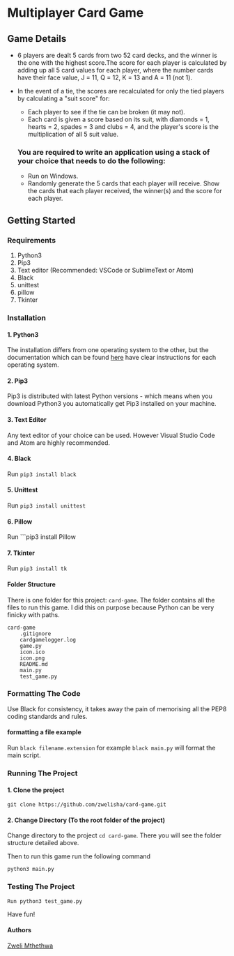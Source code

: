# Multiplayer Card Game

## Game Details
- 6 players are dealt 5 cards from two 52 card decks, and the winner is the one with the highest score.The score for each player is calculated by adding up all 5 card values for each player, where the number cards have their face value, J = 11, Q = 12, K = 13 and A = 11 (not 1).
- In the event of a tie, the scores are recalculated for only the tied players by calculating a "suit score" for:
    - Each player to see if the tie can be broken (it may not).
    - Each card is given a score based on its suit, with diamonds = 1, hearts = 2, spades = 3 and clubs = 4, and the player's score is the multiplication of all 5 suit value.

    ### You are required to write an application using a stack of your choice that needs to do the following:
    - Run on Windows.
    - Randomly generate the 5 cards that each player will receive. Show the cards that each player received, the winner(s) and the score for each player.

## Getting Started

### Requirements

1. Python3
2. Pip3
3. Text editor (Recommended: VSCode or SublimeText or Atom)
4. Black
5. unittest
6. pillow
7. Tkinter


### Installation

#### 1. Python3

The installation differs from one operating system to the other, but the documentation which can be found [here](https://www.python.org/downloads/) have clear instructions for each operating system.

#### 2. Pip3

Pip3 is distributed with latest Python versions - which means when you download Python3 you automatically get Pip3 installed on your machine.

#### 3. Text Editor
Any text editor of your choice can be used. However Visual Studio Code and Atom are highly recommended.

#### 4. Black
Run ```pip3 install black```

#### 5. Unittest

Run ```pip3 install unittest```

#### 6. Pillow
Run ```pip3 install Pillow

#### 7. Tkinter
Run ```pip3 install tk```

#### Folder Structure

There is one folder for this project: `card-game`. The folder contains all the files to run this game. I did this on purpose because Python can be very finicky with paths. 

```
card-game
    .gitignore
    cardgamelogger.log
    game.py
    icon.ico
    icon.png
    README.md
    main.py
    test_game.py
```

### Formatting The Code

Use Black for consistency, it takes away the pain of memorising all the PEP8 coding standards and rules.
#### formatting a file example
Run ```black filename.extension``` for example ```black main.py``` will format the main script.


### Running The Project

#### 1. Clone the project
```
git clone https://github.com/zwelisha/card-game.git
```

#### 2. Change Directory (To the root folder of the project)

Change directory to the project `cd card-game`.
There you will see the folder structure detailed above.



Then to run this game run the following command

```
python3 main.py
```

### Testing The Project

```
Run python3 test_game.py
```
Have fun!

#### Authors

[Zweli Mthethwa](https://www.linkedin.com/in/zweli-mthethwa-244b45a8/)